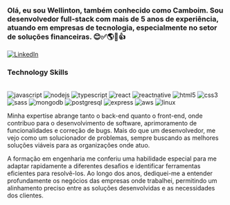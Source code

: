 ### Olá, eu sou Wellinton, também conhecido como Camboim. Sou desenvolvedor full-stack com mais de 5 anos de experiência, atuando em empresas de tecnologia, especialmente no setor de soluções financeiras. 😊✅🌎🚀👍


[![LinkedIn](https://img.shields.io/badge/LinkedIn-0077B5?style=for-the-badge&logo=linkedin&logoColor=white)](https://www.linkedin.com/in/wellinton-camboim/)

### Technology Skills
<div style="display: inline_block"><br/>
    <img aling="center" alt="javascript" src="https://img.shields.io/badge/JavaScript-F7DF1E?style=for-the-badge&logo=javascript&logoColor=black"/>
    <img aling="center" alt="nodejs" src="https://img.shields.io/badge/Node.js-43853D?style=for-the-badge&logo=node.js&logoColor=white"/>
    <img aling="center" alt="typescript" src="https://img.shields.io/badge/TypeScript-007ACC?style=for-the-badge&logo=typescript&logoColor=white"/>
    <img aling="center" alt="react" src="https://img.shields.io/badge/React-20232A?style=for-the-badge&logo=react&logoColor=61DAFB"/>
    <img aling="center" alt="reactnative" src="https://img.shields.io/badge/React_Native-20232A?style=for-the-badge&logo=react&logoColor=61DAFB"/>
    <img aling="center" alt="html5" src="https://img.shields.io/badge/HTML5-E34F26?style=for-the-badge&logo=html5&logoColor=white"/>
    <img aling="center" alt="css3" src="https://img.shields.io/badge/CSS3-1572B6?style=for-the-badge&logo=css3&logoColor=white"/>
    <img aling="center" alt="sass" src="https://img.shields.io/badge/Sass-CC6699?style=for-the-badge&logo=sass&logoColor=white"/>
    <img aling="center" alt="mongodb" src="https://img.shields.io/badge/MongoDB-4EA94B?style=for-the-badge&logo=mongodb&logoColor=white"/>
    <img aling="center" alt="postgresql" src="https://img.shields.io/badge/PostgreSQL-316192?style=for-the-badge&logo=postgresql&logoColor=white"/>
    <img aling="center" alt="express" src="https://img.shields.io/badge/Express.js-404D59?style=for-the-badge"/>
    <img aling="center" alt="aws" src="https://img.shields.io/badge/Amazon_AWS-232F3E?style=for-the-badge&logo=amazon-aws&logoColor=white"/>
    <img aling="center" alt="linux" src="https://img.shields.io/badge/Linux-FCC624?style=for-the-badge&logo=linux&logoColor=black"/>
</div>

Minha expertise abrange tanto o back-end quanto o front-end, onde contribuo para o desenvolvimento de software, aprimoramento de funcionalidades e correção de bugs. Mais do que um desenvolvedor, me vejo como um solucionador de problemas, sempre buscando as melhores soluções viáveis para as organizações onde atuo.

A formação em engenharia me conferiu uma habilidade especial para me adaptar rapidamente a diferentes desafios e identificar ferramentas eficientes para resolvê-los. Ao longo dos anos, dediquei-me a entender profundamente os negócios das empresas onde trabalhei, permitindo um alinhamento preciso entre as soluções desenvolvidas e as necessidades dos clientes.

